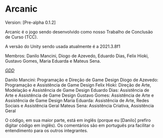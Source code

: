 # Arcanic

Version: [Pre-alpha 0.1.2]

Arcanic é o jogo sendo desenvolvido como nosso Trabalho de Conclusão de Curso (TCC).

A versão do Unity sendo usada atualmente é a 2021.3.8f1

Membros: Danilo Mancini, Diogo de Azevedo, Eduardo Dias, Felix Hioki, Gustavo Gomes, Maria Eduarda e Mateus Sena.

[*GDD*](https://docs.google.com/document/d/1ecWXxq0F2T6H8f7QlhAJWdVMxCd3cVlwd0Wg-ISU3Ng/edit?usp=sharing)

Danilo Mancini: Programação e Direção de Game Design
Diogo de Azevedo: Programação e Assistência de Game Design
Felix Hioki: Direção de Arte, Modelação e Assistência de Game Design
Eduardo Dias: Assistência de Arte e Assistência de Game Design
Gustavo Gomes: Assistência de Arte e Assistência de Game Design
Maria Eduarda: Assistência de Arte, Redes Sociais e Assistência Geral
Mateus Sena: Assistência Criativa, Assistência Geral


O código, em sua maior parte, está em inglês (porque eu [Danilo] prefiro digitar código em inglês). Os comentários são em português pra facilitar o entendimento para os outros integrantes.
